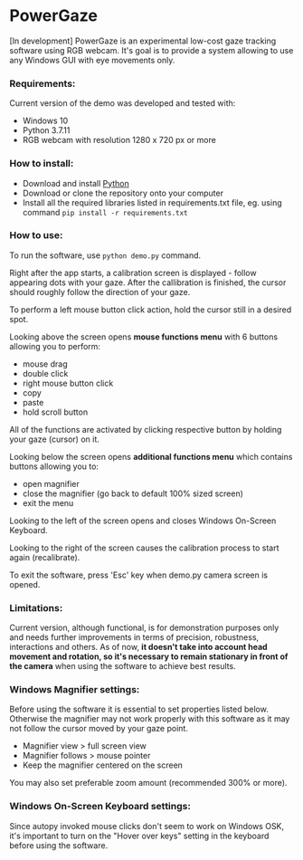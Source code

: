 # PowerGaze
[In development] PowerGaze is an experimental low-cost gaze tracking software using RGB webcam. It's goal is to provide a system allowing to use any Windows GUI with eye movements only.

### Requirements:
Current version of the demo was developed and tested with:
* Windows 10
* Python 3.7.11
* RGB webcam with resolution 1280 x 720 px or more

### How to install:
* Download and install [Python](https://www.python.org/downloads/)
* Download or clone the repository onto your computer
* Install all the required libraries listed in requirements.txt file, eg. using command `pip install -r requirements.txt`

### How to use:
To run the software, use `python demo.py` command.

Right after the app starts, a calibration screen is displayed - follow appearing dots with your gaze. After the callibration is finished, the cursor should roughly follow the direction of your gaze.

To perform a left mouse button click action, hold the cursor still in a desired spot.

Looking above the screen opens **mouse functions menu** with 6 buttons allowing you to perform:
* mouse drag
* double click
* right mouse button click
* copy
* paste
* hold scroll button

All of the functions are activated by clicking respective button by holding your gaze (cursor) on it.

Looking below the screen opens **additional functions menu** which contains buttons allowing you to:
* open magnifier
* close the magnifier (go back to default 100% sized screen)
* exit the menu

Looking to the left of the screen opens and closes Windows On-Screen Keyboard.

Looking to the right of the screen causes the calibration process to start again (recalibrate).

To exit the software, press 'Esc' key when demo.py camera screen is opened.

### Limitations:
Current version, although functional, is for demonstration purposes only and needs further improvements in terms of precision, robustness, interactions and others. As of now, **it doesn't take into account head movement and rotation, so it's necessary to remain stationary in front of the camera** when using the software to achieve best results.

### Windows Magnifier settings:
Before using the software it is essential to set properties listed below. Otherwise the magnifier may not work properly with this software as it may not follow the cursor moved by your gaze point.
* Magnifier view > full screen view
* Magnifier follows > mouse pointer
* Keep the magnifier centered on the screen

You may also set preferable zoom amount (recommended 300% or more).

### Windows On-Screen Keyboard settings:
Since autopy invoked mouse clicks don't seem to work on Windows OSK, it's important to turn on the "Hover over keys" setting in the keyboard before using the software.
